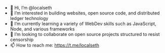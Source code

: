 - 👋 Hi, I’m @localseth
- 👀 I’m interested in building websites, open source code, and distributed ledger technology
- 🌱 I’m currently learning a variety of WebDev skills such as JavaScript, Node, and various frameworks
- 💞️ I’m looking to collaborate on open source projects structured to resist censorship
- 📫 How to reach me: https://t.me/localseth

<!---
localseth/localseth is a ✨ special ✨ repository because its `README.md` (this file) appears on your GitHub profile.
You can click the Preview link to take a look at your changes.
--->
